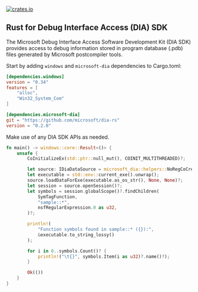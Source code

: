 [![crates.io](https://img.shields.io/crates/v/microsoft-dia.svg)](https://crates.io/crates/microsoft-dia)

## Rust for Debug Interface Access (DIA) SDK

The Microsoft Debug Interface Access Software Development Kit (DIA SDK) provides
access to debug information stored in program database (.pdb) files generated by
Microsoft postcompiler tools.

Start by adding `windows` and `microsoft-dia` dependencies to Cargo.toml:

```toml
[dependencies.windows]
version = "0.34"
features = [
    "alloc",
    "Win32_System_Com"
]

[dependencies.microsoft-dia]
git = "https://github.com/microsoft/dia-rs"
version = "0.2.0"
```

Make use of any DIA SDK APIs as needed.

```rust
fn main() -> windows::core::Result<()> {
    unsafe {
        CoInitializeEx(std::ptr::null_mut(), COINIT_MULTITHREADED)?;

        let source: IDiaDataSource = microsoft_dia::helpers::NoRegCoCreate("msdia140.dll", &DiaSource)?;
        let executable = std::env::current_exe().unwrap();
        source.loadDataForExe(executable.as_os_str(), None, None)?;
        let session = source.openSession()?;
        let symbols = session.globalScope()?.findChildren(
            SymTagFunction,
            "sample::*",
            nsfRegularExpression.0 as u32,
        )?;

        println!(
            "Function symbols found in sample::* ({}):",
            &executable.to_string_lossy()
        );

        for i in 0..symbols.Count()? {
            println!("\t{}", symbols.Item(i as u32)?.name()?);
        }

        Ok(())
    }
}
```
